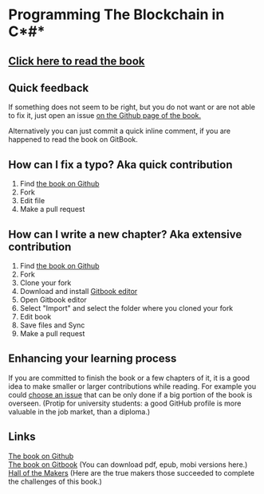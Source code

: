 # Programming The Blockchain in C*#*


## [Click here to read the book](https://programmingblockchain.gitbooks.io/programmingblockchain/content/)

## Quick feedback
If something does not seem to be right, but you do not want or are not able to fix it, just open an issue [on the Github page of the book.](https://github.com/ProgrammingBlockchain/ProgrammingBlockchain)  

Alternatively you can just commit a quick inline comment, if you are happened to read the book on GitBook.

## How can I fix a typo? Aka quick contribution
1. Find [the book on Github](https://github.com/ProgrammingBlockchain/ProgrammingBlockchain)
2. Fork
3. Edit file
4. Make a pull request

## How can I write a new chapter? Aka extensive contribution
1. Find [the book on Github](https://github.com/ProgrammingBlockchain/ProgrammingBlockchain)
2. Fork
3. Clone your fork
4. Download and install [Gitbook editor](https://www.gitbook.com/)
5. Open Gitbook editor
6. Select "Import" and select the folder where you cloned your fork
7. Edit book
8. Save files and Sync
9. Make a pull request

## Enhancing your learning process  
If you are committed to finish the book or a few chapters of it, it is a good idea to make smaller or larger contributions while reading. For example you could [choose an issue](https://github.com/ProgrammingBlockchain/ProgrammingBlockchain/issues) that can be only done if a big portion of the book is overseen. (Protip for university students: a good GitHub profile is more valuable in the job market, than a diploma.)

## Links

[The book on Github](https://github.com/ProgrammingBlockchain/ProgrammingBlockchain)  
[The book on Gitbook](https://www.gitbook.com/book/programmingblockchain/programmingblockchain) (You can download pdf, epub, mobi versions here.)  
[Hall of the Makers](http://n.bitcoin.ninja/) (Here are the true makers those succeeded to complete the challenges of this book.)
